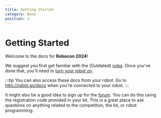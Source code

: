 ```yaml
---
title: Getting Started
category: None
position: 1
---
```

# Getting Started

Welcome to the docs for **Robocon 2024**!

We suggest you first get familiar with the (Outdated) [rules](/docs/rules.md). Once you've done that, you'll need to [turn your robot on](/docs/turning-everything-on.html).

<!--PI_REMOVE-->

:::tip
You can also access these docs from your robot. Go to <http://robot.go/docs> when you're connected to your robot.
:::

It might also be a good idea to sign up for the [forum](/forum/). You can do this using the registration code provided in your kit. This is a great place to ask questions on anything related to the competition, the kit, or robot programming.

<!--END_PI_REMOVE-->